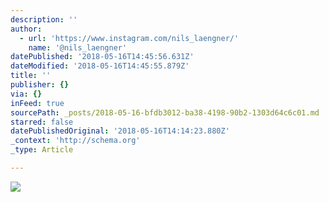 ```yaml
---
description: ''
author:
  - url: 'https://www.instagram.com/nils_laengner/'
    name: '@nils_laengner'
datePublished: '2018-05-16T14:45:56.631Z'
dateModified: '2018-05-16T14:45:55.879Z'
title: ''
publisher: {}
via: {}
inFeed: true
sourcePath: _posts/2018-05-16-bfdb3012-ba38-4198-90b2-1303d64c6c01.md
starred: false
datePublishedOriginal: '2018-05-16T14:14:23.880Z'
_context: 'http://schema.org'
_type: Article

---
```

![](https://the-grid-user-content.s3-us-west-2.amazonaws.com/17ac7444-e454-4c12-8947-338bfb49e9d1.jpg)